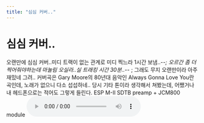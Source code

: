 ```yaml
---
title: "심심 커버.."
---
```

# 심심 커버..

오랜만에 심심 커버..미디 트랙이 없는 관계로 미디 찍느라 1시간 보냄..-_-; 
오르간 좀 더 찍어줘야하는데 마눌림 오실라..실 트래킹 시간 30분..-_- ;
그래도 무지 오랜만이라 아주 재밌네 그려..
커버곡은 Gary Moore의 80년대 음악인 Always Gonna Love You란 곡인데, 노래가 없으니 다소 섭섭하네..
당시 기타 톤이라 생각해서 쳐봤는데, 어쨌거나 내 헤드폰으로는 적어도 그렇게 들린다.
ESP M-II SDTB preamp + JCM800 module
![audio](/assets/images/390774a601f9f42d1cf7a19f4d90b617.mp3)



